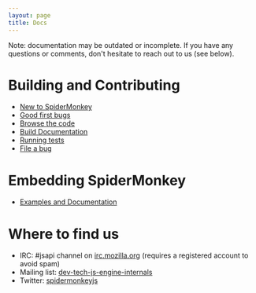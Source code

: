 ```yaml
---
layout: page
title: Docs
---
```

Note: documentation may be outdated or incomplete. If you have any questions or comments, don't hesitate to reach out to us (see below).

# Building and Contributing
* [New to SpiderMonkey](https://wiki.mozilla.org/JavaScript:New_to_SpiderMonkey)
* [Good first bugs](https://codetribute.mozilla.org/projects/jseng)
* [Browse the code](https://searchfox.org/mozilla-central/source/js/src)
* [Build Documentation](https://developer.mozilla.org/en-US/docs/Mozilla/Projects/SpiderMonkey/Build_Documentation)
* [Running tests](https://developer.mozilla.org/en-US/docs/Mozilla/Projects/SpiderMonkey/Running_Automated_JavaScript_Tests)
* [File a bug](https://bugzilla.mozilla.org/enter_bug.cgi?product=Core&component=JavaScript%20Engine)

# Embedding SpiderMonkey
* [Examples and Documentation](https://github.com/mozilla-spidermonkey/spidermonkey-embedding-examples)

# Where to find us
* IRC: #jsapi channel on [irc.mozilla.org](https://wiki.mozilla.org/IRC) (requires a registered account to avoid spam)
* Mailing list: [dev-tech-js-engine-internals](https://lists.mozilla.org/listinfo/dev-tech-js-engine-internals)
* Twitter: [spidermonkeyjs](https://www.twitter.com/spidermonkeyjs)
